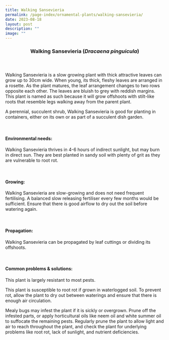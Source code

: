 ```yaml
---
title: Walking Sansevieria
permalink: /page-index/ornamental-plants/walking-sansevieria/
date: 2023-08-18
layout: post
description: ""
image: ""
---
```

<header> 
	<h3>Walking Sansevieria (<em>Dracaena pinguicula</em>)</h3> 
</header>

<section>
	<p>Walking Sansevieria is a slow growing plant with thick attractive leaves can grow up to 30cm wide. When young, its thick, fleshy leaves are arranged in a rosette. As the plant matures, the leaf arrangement changes to two rows opposite each other. The leaves are bluish to grey with reddish margins. This plant is named as such because it will grow offshoots with stilt-like roots that resemble legs walking away from the parent plant.</p>
	<p>A perennial, succulent shrub, Walking Sansevieria is good for planting in containers, either on its own or as part of a succulent dish garden.</p>
	 <br> 
</section> 
 
<section> 
  <h4>Environmental needs:</h4> 
  <p>Walking Sansevieria thrives in 4-6 hours of indirect sunlight, but may burn in direct sun. They are best planted in sandy soil with plenty of grit as they are vulnerable to root rot.</p> 
	<br>
</section>

<section> 
  <h4>Growing:</h4> 
	<p>Walking Sansevieria are slow-growing and does not need frequent fertilising. A balanced slow releasing fertiliser every few months would be sufficient. Ensure that there is good airflow to dry out the soil before watering again.</p> 
	<br> 
</section> 

<section> 
  <h4>Propagation:</h4> 
	<p>Walking Sansevieria can be propagated by leaf cuttings or dividing its offshoots.</p> 
	<br> 
</section> 
 
<section> 
  <h4>Common problems &amp; solutions:</h4> 
	<p>This plant is largely resistant to most pests.</p>
	<p>This plant is susceptible to root rot if grown in waterlogged soil. To prevent rot, allow the plant to dry out between waterings and ensure that there is enough air circulation.</p>
	<p>Mealy bugs may infest the plant if it is sickly or overgrown. Prune off the infested parts, or apply horticultural oils like neem oil and white summer oil to suffocate the remaining pests. Regularly prune the plant to allow light and air to reach throughout the plant, and check the plant for underlying problems like root rot, lack of sunlight, and nutrient deficiencies.</p>
	<br> 
</section>